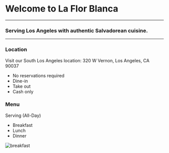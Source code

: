 # Welcome to La Flor Blanca
***

### Serving Los Angeles with authentic Salvadorean cuisine.
***

### Location
Visit our South Los Angeles location: 320 W Vernon, Los Angeles, CA 90037
* No reservations required
* Dine-in
* Take out
* Cash only

### Menu

Serving (All-Day)
* Breakfast
* Lunch
* Dinner 

![breakfast](https://user-images.githubusercontent.com/79248498/163751751-fb2d24db-5293-4335-b8e8-21919f048a2f.jpg)



